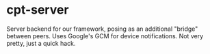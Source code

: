 # cpt-server
Server backend for our framework, posing as an additional "bridge" between peers. Uses Google's GCM for device notifications. Not very pretty, just a quick hack.

